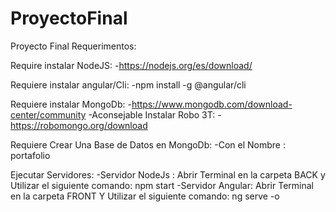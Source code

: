# ProyectoFinal
Proyecto Final 
Requerimentos:

Require instalar NodeJS:
    -https://nodejs.org/es/download/
    
 Requiere instalar angular/Cli:
    -npm install -g @angular/cli
    
 Requiere instalar MongoDb:
    -https://www.mongodb.com/download-center/community
    -Aconsejable Instalar Robo 3T:
        -https://robomongo.org/download
        
 Requiere Crear Una Base de Datos en MongoDb:
      -Con el Nombre : portafolio
  
Ejecutar Servidores:
    -Servidor NodeJs : Abrir Terminal en la carpeta BACK y Utilizar el siguiente comando: npm start
    -Servidor Angular: Abrir Terminal en la carpeta FRONT Y Utilizar el siguiente comando: ng serve -o
